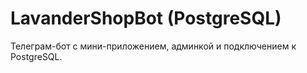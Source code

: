 # LavanderShopBot (PostgreSQL)

Телеграм-бот с мини-приложением, админкой и подключением к PostgreSQL.